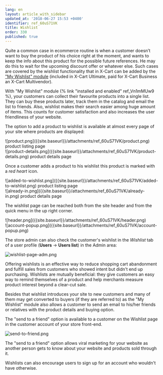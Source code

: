 ```yaml
---
lang: en
layout: article_with_sidebar
updated_at: '2018-06-27 15:53 +0400'
identifier: ref_60uS71VK
title: Wishlist
order: 330
published: true
---
```

Quite a common case in ecommerce routine is when a customer doesn’t want to buy the product of his choice right at the moment, and wants to keep the info about this product for the possible future references. He may do this to wait for the upcoming discount offer or whatever else. Such cases are covered by the wishlist functionality that in X-Cart can be added by the ["My Wishlist" module](https://market.x-cart.com/addons/my-wishlist.html) (included in X-Cart Ultimate, paid for X-Cart Business an X-Cart Multivendor).

With "My Wishlist" module {% link "installed and enabled" ref_Vn1mMUw9 %}, your customers can collect their favourite products into a single list. They can buy these products later, track them in the catalog and email the list to friends. Also, wishlist makes their search easier among huge amount of items. This counts for customer satisfaction and also increases the user friendliness of your website.

The option to add a product to wishlist is available at almost every page of your site where products are displayed:

<div class="ui stackable three column grid">
  <div class="column" markdown="span">![product.png]({{site.baseurl}}/attachments/ref_60uS71VK/product.png) product listing page</div>
  <div class="column" markdown="span">![product-details.png]({{site.baseurl}}/attachments/ref_60uS71VK/product-details.png) product details page</div>
</div>


Once a customer adds a product to his wishlist this product is marked with a _red heart_ icon. 

<div class="ui stackable three column grid">
  <div class="column" markdown="span">![added-to-wishlist.png]({{site.baseurl}}/attachments/ref_60uS71VK/added-to-wishlist.png) product listing page</div>
  <div class="column" markdown="span"> ![already-in.png]({{site.baseurl}}/attachments/ref_60uS71VK/already-in.png)
product details page</div>
</div>

The wishlist page can be reached both from the site header and from the quick menu in the up right corner.

<div class="ui stackable three column grid">
  <div class="column" markdown="span">![header.png]({{site.baseurl}}/attachments/ref_60uS71VK/header.png)</div>
  <div class="column" markdown="span">![account-popup.png]({{site.baseurl}}/attachments/ref_60uS71VK/account-popup.png)</div>
</div>

The store admin can also check the customer's wishlist in the _Wishlist_ tab of a user profile (**Users** -> **Users list**) in the Admin area:

![wishlist-page-adm.png]({{site.baseurl}}/attachments/ref_60uS71VK/wishlist-page-adm.png)


Offering wishlists is an effective way to reduce shopping cart abandonment and fulfill sales from customers who showed intent but didn't end up purchasing. Wishlists are mutually beneficial: they give customers an easy way to remind themselves of a product and help merchants measure product interest beyond a clear-cut sale.

Besides that wishlist introduces your site to new customers and many of them may get converted to buyers (if they are referred to) as the "My Wishlist" module also allows a customer to send an email to his/her friends or relatives with the product details and buying option. 

The "send to a friend" option is available to a customer on the Wishlist page in the customer account of your store front-end.

![send-to-friend.png]({{site.baseurl}}/attachments/ref_60uS71VK/send-to-friend.png)

The "send to a friend" option allows viral marketing for your website as another person gets to know about your website and products sold through it. 

Wishlists can also encourage users to sign up for an account who wouldn't have otherwise.